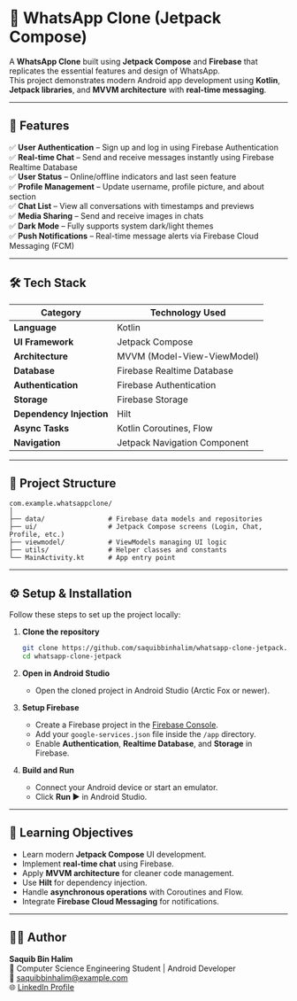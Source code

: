 # 📱 WhatsApp Clone (Jetpack Compose)

A **WhatsApp Clone** built using **Jetpack Compose** and **Firebase** that replicates the essential features and design of WhatsApp.  
This project demonstrates modern Android app development using **Kotlin**, **Jetpack libraries**, and **MVVM architecture** with **real-time messaging**.

---

## 🚀 Features

✅ **User Authentication** – Sign up and log in using Firebase Authentication  
✅ **Real-time Chat** – Send and receive messages instantly using Firebase Realtime Database  
✅ **User Status** – Online/offline indicators and last seen feature  
✅ **Profile Management** – Update username, profile picture, and about section  
✅ **Chat List** – View all conversations with timestamps and previews  
✅ **Media Sharing** – Send and receive images in chats  
✅ **Dark Mode** – Fully supports system dark/light themes  
✅ **Push Notifications** – Real-time message alerts via Firebase Cloud Messaging (FCM)

---

## 🛠️ Tech Stack

| Category | Technology Used |
|-----------|-----------------|
| **Language** | Kotlin |
| **UI Framework** | Jetpack Compose |
| **Architecture** | MVVM (Model-View-ViewModel) |
| **Database** | Firebase Realtime Database |
| **Authentication** | Firebase Authentication |
| **Storage** | Firebase Storage |
| **Dependency Injection** | Hilt |
| **Async Tasks** | Kotlin Coroutines, Flow |
| **Navigation** | Jetpack Navigation Component |

---

## 🧩 Project Structure

```
com.example.whatsappclone/
│
├── data/                # Firebase data models and repositories
├── ui/                  # Jetpack Compose screens (Login, Chat, Profile, etc.)
├── viewmodel/           # ViewModels managing UI logic
├── utils/               # Helper classes and constants
└── MainActivity.kt      # App entry point
```

---

## ⚙️ Setup & Installation

Follow these steps to set up the project locally:

1. **Clone the repository**
   ```bash
   git clone https://github.com/saquibbinhalim/whatsapp-clone-jetpack.git
   cd whatsapp-clone-jetpack
   ```

2. **Open in Android Studio**
   - Open the cloned project in Android Studio (Arctic Fox or newer).

3. **Setup Firebase**
   - Create a Firebase project in the [Firebase Console](https://console.firebase.google.com/).  
   - Add your `google-services.json` file inside the `/app` directory.  
   - Enable **Authentication**, **Realtime Database**, and **Storage** in Firebase.

4. **Build and Run**
   - Connect your Android device or start an emulator.  
   - Click **Run ▶️** in Android Studio.

---

## 🧠 Learning Objectives

- Learn modern **Jetpack Compose** UI development.  
- Implement **real-time chat** using Firebase.  
- Apply **MVVM architecture** for cleaner code management.  
- Use **Hilt** for dependency injection.  
- Handle **asynchronous operations** with Coroutines and Flow.  
- Integrate **Firebase Cloud Messaging** for notifications.

---

## 🧑‍💻 Author

**Saquib Bin Halim**  
💼 Computer Science Engineering Student | Android Developer  
📧 [saquibbinhalim@example.com](mailto:saquibbinhalim.365@example.com)  
🌐 [LinkedIn Profile](https://www.linkedin.com/in/saquib-halim-1b481724b/)
